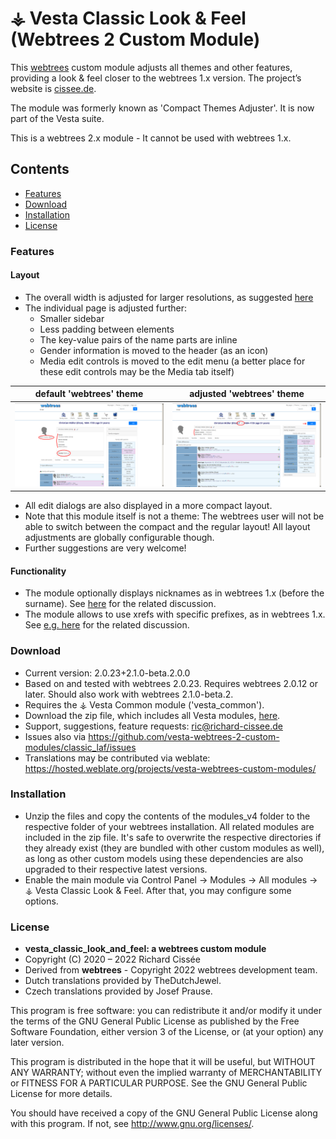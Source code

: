 
# ⚶ Vesta Classic Look & Feel (Webtrees 2 Custom Module)

This [webtrees](https://www.webtrees.net/) custom module adjusts all themes and other features, providing a look & feel closer to the webtrees 1.x version. 
The project’s website is [cissee.de](https://cissee.de). 

The module was formerly known as 'Compact Themes Adjuster'. It is now part of the Vesta suite.

This is a webtrees 2.x module - It cannot be used with webtrees 1.x.

## Contents

* [Features](#features)
* [Download](#download)
* [Installation](#installation)
* [License](#license)

### Features<a name="features"/>

#### Layout

* The overall width is adjusted for larger resolutions, as suggested [here](https://www.webtrees.net/index.php/en/forum/3-help-for-2-0-alpha/32882-solved-support-for-bigger-monitors#70135)
* The individual page is adjusted further:
    * Smaller sidebar
    * Less padding between elements
    * The key-value pairs of the name parts are inline
    * Gender information is moved to the header (as an icon)
    * Media edit controls is moved to the edit menu (a better place for these edit controls may be the Media tab itself)

default 'webtrees' theme   |  adjusted 'webtrees' theme
:-------------------------:|:-------------------------:
![Screenshot](individual.png) | ![Screenshot](individual_compact.png)

* All edit dialogs are also displayed in a more compact layout.
* Note that this module itself is not a theme: The webtrees user will not be able to switch between the compact and the regular layout! All layout adjustments are globally configurable though.
* Further suggestions are very welcome!

#### Functionality

* The module optionally displays nicknames as in webtrees 1.x (before the surname). See [here](https://github.com/fisharebest/webtrees/issues/1401) for the related discussion.
* The module allows to use xrefs with specific prefixes, as in webtrees 1.x. See [e.g. here](https://www.webtrees.net/index.php/en/forum/help-for-2-0/33978-identities-in-gedcom-file) for the related discussion.

### Download<a name="download"/>

* Current version: 2.0.23+2.1.0-beta.2.0.0
* Based on and tested with webtrees 2.0.23. Requires webtrees 2.0.12 or later. Should also work with webtrees 2.1.0-beta.2.
* Requires the ⚶ Vesta Common module ('vesta_common').
* Download the zip file, which includes all Vesta modules, [here](https://cissee.de/vesta.latest.zip).
* Support, suggestions, feature requests: <ric@richard-cissee.de>
* Issues also via <https://github.com/vesta-webtrees-2-custom-modules/classic_laf/issues>
* Translations may be contributed via weblate: <https://hosted.weblate.org/projects/vesta-webtrees-custom-modules/>
 
### Installation<a name="installation"/>

* Unzip the files and copy the contents of the modules_v4 folder to the respective folder of your webtrees installation. All related modules are included in the zip file. It's safe to overwrite the respective directories if they already exist (they are bundled with other custom modules as well), as long as other custom models using these dependencies are also upgraded to their respective latest versions.
* Enable the main module via Control Panel -> Modules -> All modules -> ⚶ Vesta Classic Look & Feel. After that, you may configure some options.

### License<a name="license"/>

* **vesta_classic_look_and_feel: a webtrees custom module**
* Copyright (C) 2020 – 2022 Richard Cissée
* Derived from **webtrees** - Copyright 2022 webtrees development team.
* Dutch translations provided by TheDutchJewel.
* Czech translations provided by Josef Prause.

This program is free software: you can redistribute it and/or modify
it under the terms of the GNU General Public License as published by
the Free Software Foundation, either version 3 of the License, or
(at your option) any later version.

This program is distributed in the hope that it will be useful,
but WITHOUT ANY WARRANTY; without even the implied warranty of
MERCHANTABILITY or FITNESS FOR A PARTICULAR PURPOSE. See the
GNU General Public License for more details.

You should have received a copy of the GNU General Public License
along with this program. If not, see <http://www.gnu.org/licenses/>.
